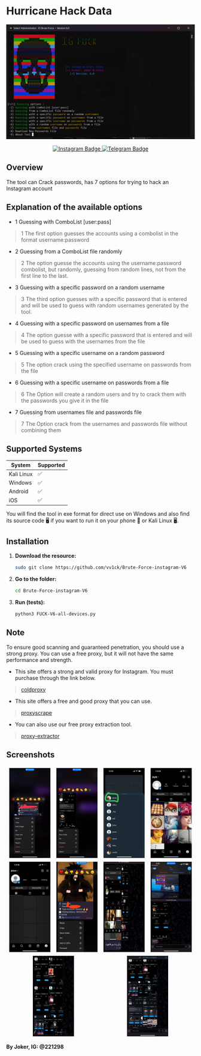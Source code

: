 # Hurricane Hack Data

<img src="/Screenshots/Brute-Force-instagram-V6.png"></img>

<div align="center">
    <a href="https://instagram.com/221298">
        <img src="https://img.shields.io/badge/Instagram-@221298-purple?style=flat&logo=instagram" alt="Instagram Badge">
    </a>
    <a href="https://t.me/vv3ck">
        <img src="https://img.shields.io/badge/Telegram-@vv3ck-blue?style=flat&logo=telegram" alt="Telegram Badge">
    </a>
</div>

## Overview

The tool can Crack passwords, has 7 options for trying to hack an Instagram account


## Explanation of the available options
- 1 Guessing with ComboList [user:pass]
> 1 The first option guesses the accounts using a combolist in the format username:password
- 2 Guessing from a ComboList file randomly
> 2 The option guesse the accounts using the username:password combolist, but randomly, guessing from random lines, not from the first line to the last.
- 3 Guessing with a specific password on a random username
> 3 The third option guesses with a specific password that is entered and will be used to guess with random usernames generated by the tool.
- 4 Guessing with a specific password on usernames from a file
> 4 The option guesse with a specific password that is entered and will be used to guess with the usernames from the file
- 5 Guessing with a specific username on a random password
> 5 The option crack using the specified username on passwords from the file
- 6 Guessing with a specific username on passwords from a file
> 6 The Option will create a random users and try to crack them with the passwords you give it in the file
- 7 Guessing from usernames file and passwords file
> 7 The Option crack from the usernames and passwords file without combining them

## Supported Systems

| System     | Supported |
|------------|-----------|
| Kali Linux | ✅         |
| Windows    | ✅         |
| Android    | ✅         |
| iOS        | ✅         |

You will find the tool in exe format for direct use on Windows and also find its source code 🖥 if you want to run it on your phone 🥬 or Kali Linux 🖥.

## Installation

1. **Download the resource:**

    ```sh
    sudo git clone https://github.com/vv1ck/Brute-Force-instagram-V6
    ```

2. **Go to the folder:**

    ```sh
    cd Brute-Force-instagram-V6
    ```

3. **Run (tests):**

    ```sh
    python3 FUCK-V6-all-devices.py
    ```

## Note

To ensure good scanning and guaranteed penetration, you should use a strong proxy. You can use a free proxy, but it will not have the same performance and strength.
- This site offers a strong and valid proxy for Instagram. You must purchase through the link below.
> [coldproxy](https://coldproxy.com/clients/index.php?rp=/store/ipv4-residential-proxies)
- This site offers a free and good proxy that you can use.
> [proxyscrape](https://proxyscrape.com/free-proxy-list)
- You can also use our free proxy extraction tool.
> [proxy-extractor](https://github.com/vv1ck/Proxies-JQ)



## Screenshots

<div style="display: flex; flex-wrap: wrap; justify-content: space-around;">
    <img src="/Screenshots/photo1.jpg" style="width: 22%; margin: 1%;" alt="Screenshot 1">
    <img src="/Screenshots/photo2.jpg" style="width: 22%; margin: 1%;" alt="Screenshot 2">
    <img src="/Screenshots/photo3.jpg" style="width: 22%; margin: 1%;" alt="Screenshot 3">
    <img src="/Screenshots/photo4.jpg" style="width: 22%; margin: 1%;" alt="Screenshot 4">
    <img src="/Screenshots/photo5.jpg" style="width: 22%; margin: 1%;" alt="Screenshot 5">
    <img src="/Screenshots/photo6.jpg" style="width: 22%; margin: 1%;" alt="Screenshot 6">
    <img src="/Screenshots/photo7.jpg" style="width: 22%; margin: 1%;" alt="Screenshot 7">
    <img src="/Screenshots/photo8.jpg" style="width: 22%; margin: 1%;" alt="Screenshot 8">
    <img src="/Screenshots/photo9.jpg" style="width: 22%; margin: 1%;" alt="Screenshot 9">
    <img src="/Screenshots/photo10.jpg" style="width: 22%; margin: 1%;" alt="Screenshot 10">
</div>

**By Joker, IG: @221298**

[//]: # (These are reference links used in the body of this note and get stripped out when the markdown processor does its job. There is no need to format nicely because it shouldn't be seen. Thanks SO - http://stackoverflow.com/questions/4823468/store-comments-in-markdown-syntax)

   [dill]: <https://github.com/joemccann/dillinger>
   [git-repo-url]: <https://github.com/joemccann/dillinger.git>
   [john gruber]: <http://daringfireball.net>
   [df1]: <http://daringfireball.net/projects/markdown/>
   [markdown-it]: <https://github.com/markdown-it/markdown-it>
   [Ace Editor]: <http://ace.ajax.org>
   [node.js]: <http://nodejs.org>
   [Twitter Bootstrap]: <http://twitter.github.com/bootstrap/>
   [jQuery]: <http://jquery.com>
   [@tjholowaychuk]: <http://twitter.com/tjholowaychuk>
   [express]: <http://expressjs.com>
   [AngularJS]: <http://angularjs.org>
   [Gulp]: <http://gulpjs.com>

   [PlDb]: <https://github.com/joemccann/dillinger/tree/master/plugins/dropbox/README.md>
   [PlGh]: <https://github.com/joemccann/dillinger/tree/master/plugins/github/README.md>
   [PlGd]: <https://github.com/joemccann/dillinger/tree/master/plugins/googledrive/README.md>
   [PlOd]: <https://github.com/joemccann/dillinger/tree/master/plugins/onedrive/README.md>
   [PlMe]: <https://github.com/joemccann/dillinger/tree/master/plugins/medium/README.md>
   [PlGa]: <https://github.com/RahulHP/dillinger/blob/master/plugins/googleanalytics/README.md>
